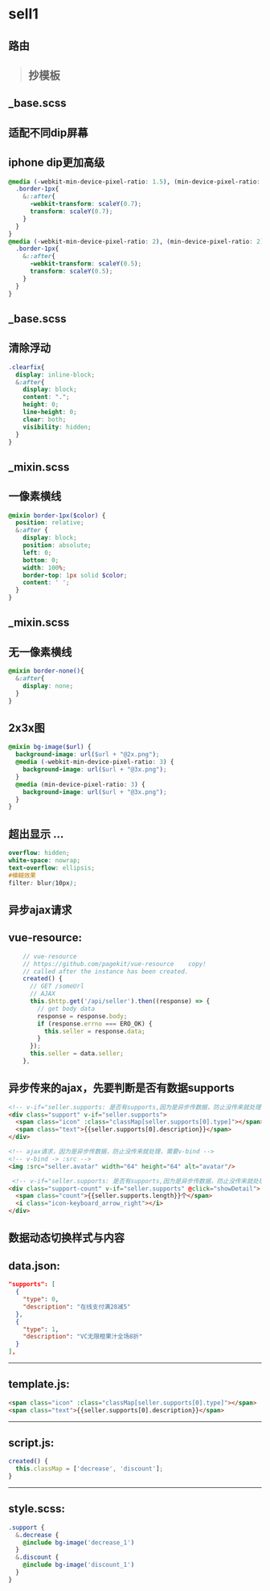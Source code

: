 # sell1

## 路由
>## 抄模板



## _base.scss
## 适配不同dip屏幕
## iphone dip更加高级
```scss
@media (-webkit-min-device-pixel-ratio: 1.5), (min-device-pixel-ratio: 1.5) {
  .border-1px{
    &::after{
      -webkit-transform: scaleY(0.7);
      transform: scaleY(0.7);
    }
  }
}
@media (-webkit-min-device-pixel-ratio: 2), (min-device-pixel-ratio: 2) {
  .border-1px{
    &::after{
      -webkit-transform: scaleY(0.5);
      transform: scaleY(0.5);
    }
  }
}
```



## _base.scss
## 清除浮动
```scss
.clearfix{
  display: inline-block;
  &:after{
    display: block;
    content: ".";
    height: 0;
    line-height: 0;
    clear: both;
    visibility: hidden;
  }
}
```



## _mixin.scss
## 一像素横线
```scss
@mixin border-1px($color) {
  position: relative;
  &:after {
    display: block;
    position: absolute;
    left: 0;
    bottom: 0;
    width: 100%;
    border-top: 1px solid $color;
    content: ' ';
  }
}
```



## _mixin.scss
## 无一像素横线
```scss
@mixin border-none(){
  &:after{
    display: none;
  }
}
```



## 2x3x图
```scss
@mixin bg-image($url) {
  background-image: url($url + "@2x.png");
  @media (-webkit-min-device-pixel-ratio: 3) {
    background-image: url($url + "@3x.png");
  }
  @media (min-device-pixel-ratio: 3) {
    background-image: url($url + "@3x.png");
  }
}
```



## 超出显示 …
```scss
overflow: hidden;
white-space: nowrap;
text-overflow: ellipsis;
#模糊效果
filter: blur(10px);
```



## 异步ajax请求
## vue-resource:
```js
    // vue-resource
    // https://github.com/pagekit/vue-resource    copy!
    // called after the instance has been created.
    created() {
      // GET /someUrl
      // AJAX
      this.$http.get('/api/seller').then((response) => {
        // get body data
        response = response.body;
        if (response.errno === ERO_OK) {
          this.seller = response.data;
        }
      });
      this.seller = data.seller;
    },
```


 
## 异步传来的ajax，先要判断是否有数据supports
```html
<!-- v-if="seller.supports: 是否有supports,因为是异步传数据，防止没传来就处理 -->
<div class="support" v-if="seller.supports">
  <span class="icon" :class="classMap[seller.supports[0].type]"></span>
  <span class="text">{{seller.supports[0].description}}</span>
</div>

<!-- ajax请求，因为是异步传数据，防止没传来就处理，需要v-bind -->
<!-- v-bind -> :src -->
<img :src="seller.avatar" width="64" height="64" alt="avatar"/>

 <!-- v-if="seller.supports: 是否有supports,因为是异步传数据，防止没传来就处理 -->
<div class="support-count" v-if="seller.supports" @click="showDetail">
  <span class="count">{{seller.supports.length}}个</span>
  <i class="icon-keyboard_arrow_right"></i>
</div>
```



## 数据动态切换样式与内容
## data.json:
```json
"supports": [
  {
    "type": 0,
    "description": "在线支付满28减5"
  },
  {
    "type": 1,
    "description": "VC无限橙果汁全场8折"
  }
],
```

--------

## template.js:
```html
<span class="icon" :class="classMap[seller.supports[0].type]"></span>
<span class="text">{{seller.supports[0].description}}</span>
```

--------

## script.js:
```js
created() {
  this.classMap = ['decrease', 'discount'];
}
```

--------

## style.scss:
```scss
.support {
  &.decrease {
    @include bg-image('decrease_1')
  }
  &.discount {
    @include bg-image('discount_1')
  }
}
```



## 




